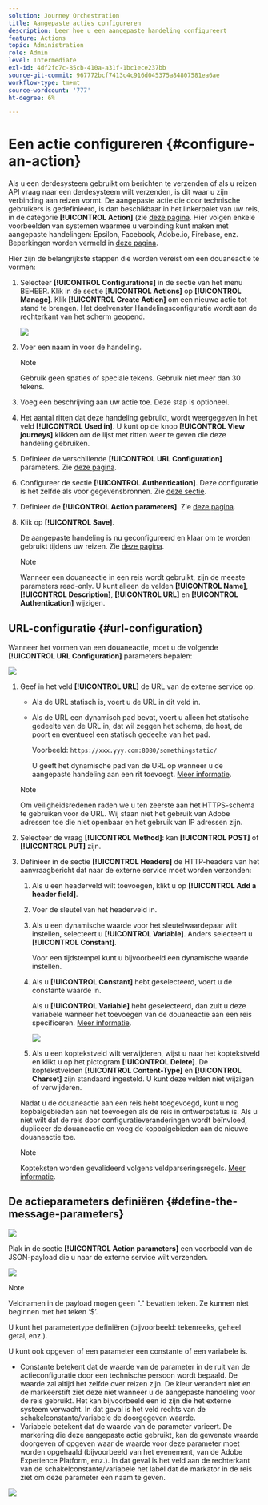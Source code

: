 ```yaml
---
solution: Journey Orchestration
title: Aangepaste acties configureren
description: Leer hoe u een aangepaste handeling configureert
feature: Actions
topic: Administration
role: Admin
level: Intermediate
exl-id: 4df2fc7c-85cb-410a-a31f-1bc1ece237bb
source-git-commit: 967772bcf7413c4c916d045375a84807581ea6ae
workflow-type: tm+mt
source-wordcount: '777'
ht-degree: 6%

---
```


# Een actie configureren {#configure-an-action}

Als u een derdesysteem gebruikt om berichten te verzenden of als u reizen API vraag naar een derdesysteem wilt verzenden, is dit waar u zijn verbinding aan reizen vormt. De aangepaste actie die door technische gebruikers is gedefinieerd, is dan beschikbaar in het linkerpalet van uw reis, in de categorie **[!UICONTROL Action]** (zie [deze pagina](../building-journeys/about-journey-activities.md#action-activities). Hier volgen enkele voorbeelden van systemen waarmee u verbinding kunt maken met aangepaste handelingen: Epsilon, Facebook, Adobe.io, Firebase, enz.
Beperkingen worden vermeld in [deze pagina](../limitations.md).

Hier zijn de belangrijkste stappen die worden vereist om een douaneactie te vormen:

1. Selecteer **[!UICONTROL Configurations]** in de sectie van het menu BEHEER. Klik in de sectie **[!UICONTROL Actions]** op **[!UICONTROL Manage]**. Klik **[!UICONTROL Create Action]** om een nieuwe actie tot stand te brengen. Het deelvenster Handelingsconfiguratie wordt aan de rechterkant van het scherm geopend.

   ![](../assets/custom2.png)

1. Voer een naam in voor de handeling.

   >[!NOTE]
   >
   >Gebruik geen spaties of speciale tekens. Gebruik niet meer dan 30 tekens.

1. Voeg een beschrijving aan uw actie toe. Deze stap is optioneel.
1. Het aantal ritten dat deze handeling gebruikt, wordt weergegeven in het veld **[!UICONTROL Used in]**. U kunt op de knop **[!UICONTROL View journeys]** klikken om de lijst met ritten weer te geven die deze handeling gebruiken.
1. Definieer de verschillende **[!UICONTROL URL Configuration]** parameters. Zie [deze pagina](../action/about-custom-action-configuration.md#url-configuration).
1. Configureer de sectie **[!UICONTROL Authentication]**. Deze configuratie is het zelfde als voor gegevensbronnen.  Zie [deze sectie](../datasource/external-data-sources.md#section_wjp_nl5_nhb).
1. Definieer de **[!UICONTROL Action parameters]**. Zie [deze pagina](../action/about-custom-action-configuration.md#define-the-message-parameters).
1. Klik op **[!UICONTROL Save]**.

   De aangepaste handeling is nu geconfigureerd en klaar om te worden gebruikt tijdens uw reizen. Zie [deze pagina](../building-journeys/about-journey-activities.md#action-activities).

   >[!NOTE]
   >
   >Wanneer een douaneactie in een reis wordt gebruikt, zijn de meeste parameters read-only. U kunt alleen de velden **[!UICONTROL Name]**, **[!UICONTROL Description]**, **[!UICONTROL URL]** en **[!UICONTROL Authentication]** wijzigen.

## URL-configuratie {#url-configuration}

Wanneer het vormen van een douaneactie, moet u de volgende **[!UICONTROL URL Configuration]** parameters bepalen:

![](../assets/journeyurlconfiguration.png)

1. Geef in het veld **[!UICONTROL URL]** de URL van de externe service op:

   * Als de URL statisch is, voert u de URL in dit veld in.

   * Als de URL een dynamisch pad bevat, voert u alleen het statische gedeelte van de URL in, dat wil zeggen het schema, de host, de poort en eventueel een statisch gedeelte van het pad.

      Voorbeeld: `https://xxx.yyy.com:8080/somethingstatic/`

      U geeft het dynamische pad van de URL op wanneer u de aangepaste handeling aan een rit toevoegt. [Meer informatie](../building-journeys/using-custom-actions.md).
   >[!NOTE]
   >
   >Om veiligheidsredenen raden we u ten zeerste aan het HTTPS-schema te gebruiken voor de URL. Wij staan niet het gebruik van Adobe adressen toe die niet openbaar en het gebruik van IP adressen zijn.

1. Selecteer de vraag **[!UICONTROL Method]**: kan **[!UICONTROL POST]** of **[!UICONTROL PUT]** zijn.
1. Definieer in de sectie **[!UICONTROL Headers]** de HTTP-headers van het aanvraagbericht dat naar de externe service moet worden verzonden:
   1. Als u een headerveld wilt toevoegen, klikt u op **[!UICONTROL Add a header field]**.
   1. Voer de sleutel van het headerveld in.
   1. Als u een dynamische waarde voor het sleutelwaardepaar wilt instellen, selecteert u **[!UICONTROL Variable]**. Anders selecteert u **[!UICONTROL Constant]**.

      Voor een tijdstempel kunt u bijvoorbeeld een dynamische waarde instellen.

   1. Als u **[!UICONTROL Constant]** hebt geselecteerd, voert u de constante waarde in.

      Als u **[!UICONTROL Variable]** hebt geselecteerd, dan zult u deze variabele wanneer het toevoegen van de douaneactie aan een reis specificeren. [Meer informatie](../building-journeys/using-custom-actions.md).

      ![](../assets/journeyurlconfiguration2.png)

   1. Als u een koptekstveld wilt verwijderen, wijst u naar het koptekstveld en klikt u op het pictogram **[!UICONTROL Delete]**.
   De koptekstvelden **[!UICONTROL Content-Type]** en **[!UICONTROL Charset]** zijn standaard ingesteld. U kunt deze velden niet wijzigen of verwijderen.

   Nadat u de douaneactie aan een reis hebt toegevoegd, kunt u nog kopbalgebieden aan het toevoegen als de reis in ontwerpstatus is. Als u niet wilt dat de reis door configuratieveranderingen wordt beïnvloed, dupliceer de douaneactie en voeg de kopbalgebieden aan de nieuwe douaneactie toe.

   >[!NOTE]
   >
   >Kopteksten worden gevalideerd volgens veldparseringsregels. [Meer informatie](https://tools.ietf.org/html/rfc7230#section-3.2.4).

## De actieparameters definiëren {#define-the-message-parameters}

![](../assets/messageparameterssection.png)

Plak in de sectie **[!UICONTROL Action parameters]** een voorbeeld van de JSON-payload die u naar de externe service wilt verzenden.

![](../assets/customactionpayloadmessage.png)

>[!NOTE]
>
>Veldnamen in de payload mogen geen &quot;.&quot; bevatten teken. Ze kunnen niet beginnen met het teken ‘$’.

U kunt het parametertype definiëren (bijvoorbeeld: tekenreeks, geheel getal, enz.).

U kunt ook opgeven of een parameter een constante of een variabele is.

* Constante betekent dat de waarde van de parameter in de ruit van de actieconfiguratie door een technische persoon wordt bepaald. De waarde zal altijd het zelfde over reizen zijn. De kleur verandert niet en de markeerstift ziet deze niet wanneer u de aangepaste handeling voor de reis gebruikt. Het kan bijvoorbeeld een id zijn die het externe systeem verwacht. In dat geval is het veld rechts van de schakelconstante/variabele de doorgegeven waarde.
* Variabele betekent dat de waarde van de parameter varieert. De markering die deze aangepaste actie gebruikt, kan de gewenste waarde doorgeven of opgeven waar de waarde voor deze parameter moet worden opgehaald (bijvoorbeeld van het evenement, van de Adobe Experience Platform, enz.). In dat geval is het veld aan de rechterkant van de schakelconstante/variabele het label dat de markator in de reis ziet om deze parameter een naam te geven.

![](../assets/customactionpayloadmessage2.png)
